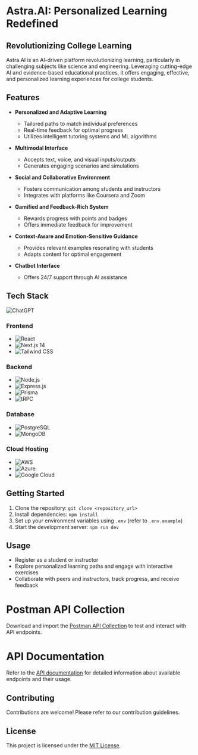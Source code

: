 # Astra.AI: Personalized Learning Redefined

## Revolutionizing College Learning

Astra.AI is an AI-driven platform revolutionizing learning, particularly in challenging subjects like science and engineering. Leveraging cutting-edge AI and evidence-based educational practices, it offers engaging, effective, and personalized learning experiences for college students.

## Features

- **Personalized and Adaptive Learning**
  - Tailored paths to match individual preferences
  - Real-time feedback for optimal progress
  - Utilizes intelligent tutoring systems and ML algorithms

- **Multimodal Interface**
  - Accepts text, voice, and visual inputs/outputs
  - Generates engaging scenarios and simulations

- **Social and Collaborative Environment**
  - Fosters communication among students and instructors
  - Integrates with platforms like Coursera and Zoom

- **Gamified and Feedback-Rich System**
  - Rewards progress with points and badges
  - Offers immediate feedback for improvement

- **Context-Aware and Emotion-Sensitive Guidance**
  - Provides relevant examples resonating with students
  - Adapts content for optimal engagement

- **Chatbot Interface**
  - Offers 24/7 support through AI assistance

## Tech Stack

![ChatGPT](https://img.shields.io/badge/chatGPT-74aa9c?style=for-the-badge&logo=openai&logoColor=white)

### Frontend
- ![React](https://img.shields.io/badge/React-%2361dafb.svg?style=for-the-badge&logo=react&logoColor=white)
- ![Next.js 14](https://img.shields.io/badge/Next.js%2014-%23000000.svg?style=for-the-badge)
- ![Tailwind CSS](https://img.shields.io/badge/Tailwind%20CSS-%231a202c.svg?style=for-the-badge)

### Backend
- ![Node.js](https://img.shields.io/badge/Node.js-%23339933.svg?style=for-the-badge&logo=node.js&logoColor=white)
- ![Express.js](https://img.shields.io/badge/Express.js-%23404d59.svg?style=for-the-badge)
- ![Prisma](https://img.shields.io/badge/Prisma-%230b2f3a.svg?style=for-the-badge)
- ![tRPC](https://img.shields.io/badge/tRPC-%2316181f.svg?style=for-the-badge)

### Database
- ![PostgreSQL](https://img.shields.io/badge/PostgreSQL-%23336791.svg?style=for-the-badge&logo=postgresql&logoColor=white)
- ![MongoDB](https://img.shields.io/badge/MongoDB-%234ea94b.svg?style=for-the-badge&logo=mongodb&logoColor=white)

### Cloud Hosting
- ![AWS](https://img.shields.io/badge/AWS-%23232f3e.svg?style=for-the-badge&logo=amazon-aws&logoColor=white)
- ![Azure](https://img.shields.io/badge/Azure-%230072C6.svg?style=for-the-badge&logo=microsoft-azure&logoColor=white)
- ![Google Cloud](https://img.shields.io/badge/Google%20Cloud-%234285f4.svg?style=for-the-badge&logo=google-cloud&logoColor=white)

## Getting Started

1. Clone the repository: `git clone <repository_url>`
2. Install dependencies: `npm install`
3. Set up your environment variables using `.env` (refer to `.env.example`)
4. Start the development server: `npm run dev`

## Usage

- Register as a student or instructor
- Explore personalized learning paths and engage with interactive exercises
- Collaborate with peers and instructors, track progress, and receive feedback

# Postman API Collection

Download and import the [Postman API Collection](link-to-postman-collection) to test and interact with API endpoints.

# API Documentation

Refer to the [API documentation](link-to-api-docs) for detailed information about available endpoints and their usage.

## Contributing

Contributions are welcome! Please refer to our contribution guidelines.

## License

This project is licensed under the [MIT License](LICENSE).
